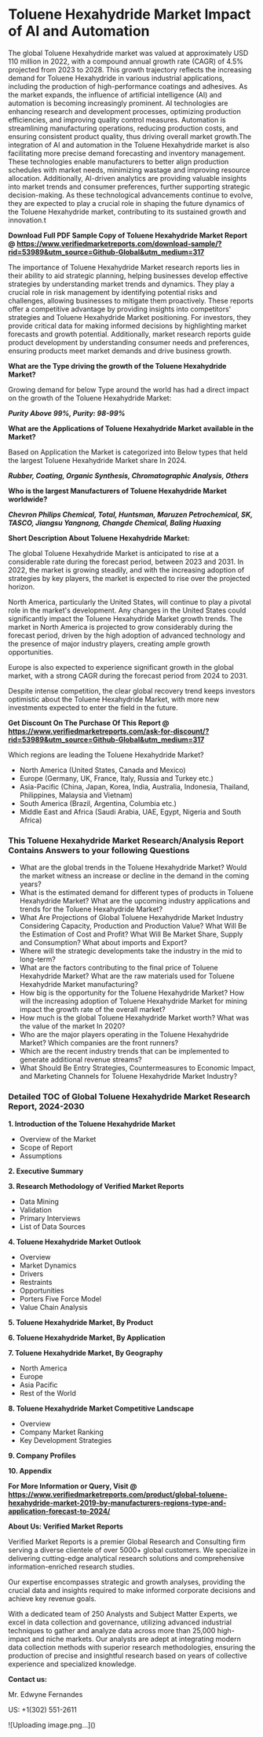 <h1>Toluene Hexahydride Market Impact of AI and Automation</h1>The global Toluene Hexahydride market was valued at approximately USD 110 million in 2022, with a compound annual growth rate (CAGR) of 4.5% projected from 2023 to 2028. This growth trajectory reflects the increasing demand for Toluene Hexahydride in various industrial applications, including the production of high-performance coatings and adhesives. As the market expands, the influence of artificial intelligence (AI) and automation is becoming increasingly prominent. AI technologies are enhancing research and development processes, optimizing production efficiencies, and improving quality control measures. Automation is streamlining manufacturing operations, reducing production costs, and ensuring consistent product quality, thus driving overall market growth.The integration of AI and automation in the Toluene Hexahydride market is also facilitating more precise demand forecasting and inventory management. These technologies enable manufacturers to better align production schedules with market needs, minimizing wastage and improving resource allocation. Additionally, AI-driven analytics are providing valuable insights into market trends and consumer preferences, further supporting strategic decision-making. As these technological advancements continue to evolve, they are expected to play a crucial role in shaping the future dynamics of the Toluene Hexahydride market, contributing to its sustained growth and innovation.t</p><p id="" class=""><strong>Download Full PDF Sample Copy of Toluene Hexahydride Market Report @ <a href="https://www.verifiedmarketreports.com/download-sample/?rid=53989&utm_source=Github-Global&utm_medium=317" target="_blank">https://www.verifiedmarketreports.com/download-sample/?rid=53989&utm_source=Github-Global&utm_medium=317</a></strong></p><p>The importance of&nbsp;Toluene Hexahydride Market research reports lies in their ability to aid strategic planning, helping businesses develop effective strategies by understanding market trends and dynamics. They play a crucial role in risk management by identifying potential risks and challenges, allowing businesses to mitigate them proactively. These reports offer a competitive advantage by providing insights into competitors' strategies and Toluene Hexahydride Market positioning. For investors, they provide critical data for making informed decisions by highlighting market forecasts and growth potential. Additionally, market research reports guide product development by understanding consumer needs and preferences, ensuring products meet market demands and drive business growth.</p><p><strong>What are the&nbsp;Type driving the growth of the Toluene Hexahydride Market?</strong></p><p id="" class="">Growing demand for below Type around the world has had a direct impact on the growth of the Toluene Hexahydride Market:</p><em><strong>Purity Above 99%, Purity: 98-99%</strong></em></p><strong>What are the&nbsp;Applications&nbsp;of Toluene Hexahydride Market available in the Market?</strong></p><p id="" class="">Based on Application the Market is categorized into Below types that held the largest Toluene Hexahydride Market share In 2024.</p><em><strong>Rubber, Coating, Organic Synthesis, Chromatographic Analysis, Others</strong></em></p><strong>Who is the largest Manufacturers of Toluene Hexahydride Market worldwide?</strong></p><p><em><strong>Chevron Philips Chemical, Total, Huntsman, Maruzen Petrochemical, SK, TASCO, Jiangsu Yangnong, Changde Chemical, Baling Huaxing</strong></em></p><p id="" class=""><strong>Short Description About Toluene Hexahydride Market:</strong></p><p>The global Toluene Hexahydride Market is anticipated to rise at a considerable rate during the forecast period, between 2023 and 2031. In 2022, the market is growing steadily, and with the increasing adoption of strategies by key players, the market is expected to rise over the projected horizon.</p><p>North America, particularly the United States, will continue to play a pivotal role in the market's development. Any changes in the United States could significantly impact the Toluene Hexahydride Market growth trends. The market in North America is projected to grow considerably during the forecast period, driven by the high adoption of advanced technology and the presence of major industry players, creating ample growth opportunities.</p><p>Europe is also expected to experience significant growth in the global market, with a strong CAGR during the forecast period from 2024 to 2031.</p><p>Despite intense competition, the clear global recovery trend keeps investors optimistic about the Toluene Hexahydride Market, with more new investments expected to enter the field in the future.</p><p id="" class=""><strong>Get Discount On The Purchase Of This Report @ <a href="https://www.verifiedmarketreports.com/ask-for-discount/?rid=53989&utm_source=Github-Global&utm_medium=317" target="_blank">https://www.verifiedmarketreports.com/ask-for-discount/?rid=53989&utm_source=Github-Global&utm_medium=317</a></strong></p>Which regions are leading the Toluene Hexahydride Market?</p><ul><li>North America (United States, Canada and Mexico)</li><li>Europe (Germany, UK, France, Italy, Russia and Turkey etc.)</li><li>Asia-Pacific (China, Japan, Korea, India, Australia, Indonesia, Thailand, Philippines, Malaysia and Vietnam)</li><li>South America (Brazil, Argentina, Columbia etc.)</li><li>Middle East and Africa (Saudi Arabia, UAE, Egypt, Nigeria and South Africa)</li></ul><h3 id="" class="">This Toluene Hexahydride Market Research/Analysis Report Contains Answers to your following Questions</h3><ul><li>What are the global trends in the Toluene Hexahydride Market? Would the market witness an increase or decline in the demand in the coming years?</li><li>What is the estimated demand for different types of products in Toluene Hexahydride Market? What are the upcoming industry applications and trends for the Toluene Hexahydride Market?</li><li>What Are Projections of Global Toluene Hexahydride Market Industry Considering Capacity, Production and Production Value? What Will Be the Estimation of Cost and Profit? What Will Be Market Share, Supply and Consumption? What about imports and Export?</li><li>Where will the strategic developments take the industry in the mid to long-term?</li><li>What are the factors contributing to the final price of Toluene Hexahydride Market? What are the raw materials used for Toluene Hexahydride Market manufacturing?</li><li>How big is the opportunity for the Toluene Hexahydride Market? How will the increasing adoption of Toluene Hexahydride Market for mining impact the growth rate of the overall market?</li><li>How much is the global Toluene Hexahydride Market worth? What was the value of the market In 2020?</li><li>Who are the major players operating in the Toluene Hexahydride Market? Which companies are the front runners?</li><li>Which are the recent industry trends that can be implemented to generate additional revenue streams?</li><li>What Should Be Entry Strategies, Countermeasures to Economic Impact, and Marketing Channels for Toluene Hexahydride Market Industry?</li></ul><h3 id="" class="">Detailed TOC of Global Toluene Hexahydride Market Research Report, 2024-2030</h3><p id="" class=""><strong>1. Introduction of the Toluene Hexahydride Market</strong></p><ul><li>Overview of the Market</li><li>Scope of Report</li><li>Assumptions</li></ul><p id="" class=""><strong>2. Executive Summary</strong></p><p id="" class=""><strong>3. Research Methodology of Verified Market Reports</strong></p><ul><li>Data Mining</li><li>Validation</li><li>Primary Interviews</li><li>List of Data Sources</li></ul><p id="" class=""><strong>4. Toluene Hexahydride Market Outlook</strong></p><ul><li>Overview</li><li>Market Dynamics</li><li>Drivers</li><li>Restraints</li><li>Opportunities</li><li>Porters Five Force Model</li><li>Value Chain Analysis</li></ul><p id="" class=""><strong>5. Toluene Hexahydride Market, By Product</strong></p><p id="" class=""><strong>6. Toluene Hexahydride Market, By Application</strong></p><p id="" class=""><strong>7. Toluene Hexahydride Market, By Geography</strong></p><ul><li>North America</li><li>Europe</li><li>Asia Pacific</li><li>Rest of the World</li></ul><p id="" class=""><strong>8. Toluene Hexahydride Market Competitive Landscape</strong></p><ul><li>Overview</li><li>Company Market Ranking</li><li>Key Development Strategies</li></ul><p id="" class=""><strong>9. Company Profiles</strong></p><p id="" class=""><strong>10. Appendix</strong></p><p id="" class=""><strong>For More Information or Query, Visit @ <a href="https://www.verifiedmarketreports.com/product/global-toluene-hexahydride-market-2019-by-manufacturers-regions-type-and-application-forecast-to-2024/" target="_blank">https://www.verifiedmarketreports.com/product/global-toluene-hexahydride-market-2019-by-manufacturers-regions-type-and-application-forecast-to-2024/</a></strong></p><p id="" class=""><strong>About Us: Verified Market Reports</strong></p><p id="" class="">Verified Market Reports is a premier Global Research and Consulting firm serving a diverse clientele of over 5000+ global customers. We specialize in delivering cutting-edge analytical research solutions and comprehensive information-enriched research studies.</p><p id="" class="">Our expertise encompasses strategic and growth analyses, providing the crucial data and insights required to make informed corporate decisions and achieve key revenue goals.</p><p id="" class="">With a dedicated team of 250 Analysts and Subject Matter Experts, we excel in data collection and governance, utilizing advanced industrial techniques to gather and analyze data across more than 25,000 high-impact and niche markets. Our analysts are adept at integrating modern data collection methods with superior research methodologies, ensuring the production of precise and insightful research based on years of collective experience and specialized knowledge.</p><p id="" class=""><strong>Contact us:</strong></p><p id="" class="">Mr. Edwyne Fernandes</p><p id="" class="">US: +1(302) 551-2611</p>
![Uploading image.png…]()
